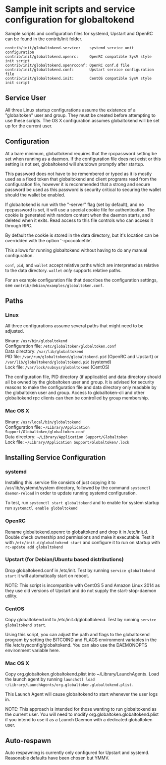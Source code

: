 Sample init scripts and service configuration for globaltokend
==========================================================

Sample scripts and configuration files for systemd, Upstart and OpenRC
can be found in the contrib/init folder.

    contrib/init/globaltokend.service:    systemd service unit configuration
    contrib/init/globaltokend.openrc:     OpenRC compatible SysV style init script
    contrib/init/globaltokend.openrcconf: OpenRC conf.d file
    contrib/init/globaltokend.conf:       Upstart service configuration file
    contrib/init/globaltokend.init:       CentOS compatible SysV style init script

Service User
---------------------------------

All three Linux startup configurations assume the existence of a "globaltoken" user
and group.  They must be created before attempting to use these scripts.
The OS X configuration assumes globaltokend will be set up for the current user.

Configuration
---------------------------------

At a bare minimum, globaltokend requires that the rpcpassword setting be set
when running as a daemon.  If the configuration file does not exist or this
setting is not set, globaltokend will shutdown promptly after startup.

This password does not have to be remembered or typed as it is mostly used
as a fixed token that globaltokend and client programs read from the configuration
file, however it is recommended that a strong and secure password be used
as this password is security critical to securing the wallet should the
wallet be enabled.

If globaltokend is run with the "-server" flag (set by default), and no rpcpassword is set,
it will use a special cookie file for authentication. The cookie is generated with random
content when the daemon starts, and deleted when it exits. Read access to this file
controls who can access it through RPC.

By default the cookie is stored in the data directory, but it's location can be overridden
with the option '-rpccookiefile'.

This allows for running globaltokend without having to do any manual configuration.

`conf`, `pid`, and `wallet` accept relative paths which are interpreted as
relative to the data directory. `wallet` *only* supports relative paths.

For an example configuration file that describes the configuration settings,
see `contrib/debian/examples/globaltoken.conf`.

Paths
---------------------------------

### Linux

All three configurations assume several paths that might need to be adjusted.

Binary:              `/usr/bin/globaltokend`  
Configuration file:  `/etc/globaltoken/globaltoken.conf`  
Data directory:      `/var/lib/globaltokend`  
PID file:            `/var/run/globaltokend/globaltokend.pid` (OpenRC and Upstart) or `/var/lib/globaltokend/globaltokend.pid` (systemd)  
Lock file:           `/var/lock/subsys/globaltokend` (CentOS)  

The configuration file, PID directory (if applicable) and data directory
should all be owned by the globaltoken user and group.  It is advised for security
reasons to make the configuration file and data directory only readable by the
globaltoken user and group.  Access to globaltoken-cli and other globaltokend rpc clients
can then be controlled by group membership.

### Mac OS X

Binary:              `/usr/local/bin/globaltokend`  
Configuration file:  `~/Library/Application Support/Globaltoken/globaltoken.conf`  
Data directory:      `~/Library/Application Support/Globaltoken`  
Lock file:           `~/Library/Application Support/Globaltoken/.lock`  

Installing Service Configuration
-----------------------------------

### systemd

Installing this .service file consists of just copying it to
/usr/lib/systemd/system directory, followed by the command
`systemctl daemon-reload` in order to update running systemd configuration.

To test, run `systemctl start globaltokend` and to enable for system startup run
`systemctl enable globaltokend`

### OpenRC

Rename globaltokend.openrc to globaltokend and drop it in /etc/init.d.  Double
check ownership and permissions and make it executable.  Test it with
`/etc/init.d/globaltokend start` and configure it to run on startup with
`rc-update add globaltokend`

### Upstart (for Debian/Ubuntu based distributions)

Drop globaltokend.conf in /etc/init.  Test by running `service globaltokend start`
it will automatically start on reboot.

NOTE: This script is incompatible with CentOS 5 and Amazon Linux 2014 as they
use old versions of Upstart and do not supply the start-stop-daemon utility.

### CentOS

Copy globaltokend.init to /etc/init.d/globaltokend. Test by running `service globaltokend start`.

Using this script, you can adjust the path and flags to the globaltokend program by
setting the BITCOIND and FLAGS environment variables in the file
/etc/sysconfig/globaltokend. You can also use the DAEMONOPTS environment variable here.

### Mac OS X

Copy org.globaltoken.globaltokend.plist into ~/Library/LaunchAgents. Load the launch agent by
running `launchctl load ~/Library/LaunchAgents/org.globaltoken.globaltokend.plist`.

This Launch Agent will cause globaltokend to start whenever the user logs in.

NOTE: This approach is intended for those wanting to run globaltokend as the current user.
You will need to modify org.globaltoken.globaltokend.plist if you intend to use it as a
Launch Daemon with a dedicated globaltoken user.

Auto-respawn
-----------------------------------

Auto respawning is currently only configured for Upstart and systemd.
Reasonable defaults have been chosen but YMMV.
